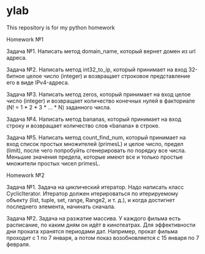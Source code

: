 # ylab
This repository is for my python homework

Homework №1

Задача №1. Написать метод domain_name, который вернет домен из url адреса.

Задача №2. Написать метод int32_to_ip, который принимает на вход 32-битное целое число (integer) и возвращает строковое представление его в виде IPv4-адреса.

Задача №3. Написать метод zeros, который принимает на вход целое число (integer) и возвращает количество конечных нулей в факториале (N! = 1 * 2 * 3 * ... * N) заданного числа.

Задача №4. Написать метод bananas, который принимает на вход строку и возвращает количество слов «banana» в строке.

Задача №5. Написать метод count_find_num, который принимает на вход список простых множителей (primesL) и целое число, предел (limit), после чего попробуйть сгенерировать по порядку все числа. Меньшие значения предела, которые имеют все и только простые множители простых чисел primesL.

Homework №2

Задача №1. Задача на циклический итератор. Надо написать класс CyclicIterator. Итератор должен итерироваться по итерируемому объекту (list, tuple, set, range, Range2, и т. д.), и когда достигнет последнего элемента, начинать сначала.

Задача №2. Задача на разжатие массива. У каждого фильма есть расписание, по каким дням он идёт в кинотеатрах. Для эффективности дни проката хранятся периодами дат. Например, прокат фильма проходит с 1 по 7 января, а потом показ возобновляется с 15 января по 7 февраля.
